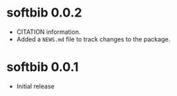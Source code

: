 # softbib 0.0.2

* CITATION information. 
* Added a `NEWS.md` file to track changes to the package.

# softbib 0.0.1

* Initial release
